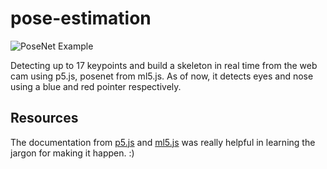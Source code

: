 # pose-estimation
![PoseNet Example](https://media.giphy.com/media/U2RJIrPzX6gKQuAYYx/giphy.gif)


Detecting up to 17 keypoints and build a skeleton in real time from the web cam using p5.js, posenet from ml5.js.
As of now, it detects eyes and nose using a blue and red pointer respectively.

## Resources
The documentation from [p5.js](https://p5js.org/ "p5.js") and [ml5.js](https://learn.ml5js.org/docs/#/reference/posenet "PoseNet") was really helpful in learning the jargon for making it happen. :)
